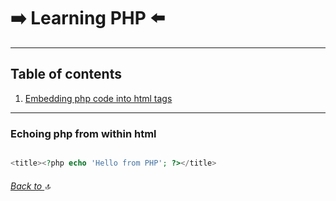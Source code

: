 # :arrow_right: Learning PHP :arrow_left:

---
## Table of contents
1. [Embedding php code into html tags](#Echoing-php-from-within-html-tags)

---
### Echoing php from within html
```php

<title><?php echo 'Hello from PHP'; ?></title>

```

###### [Back to ](#table-of-contents) :top: